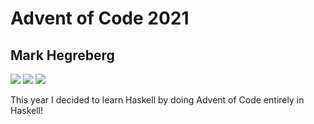 # Advent of Code 2021
## Mark Hegreberg
![](https://img.shields.io/badge/day%20📅-24-blue)
![](https://img.shields.io/badge/days%20completed-3-red)
![](https://img.shields.io/badge/stars%20⭐-6-yellow)


This year I decided to learn Haskell by doing Advent of Code entirely in Haskell!
